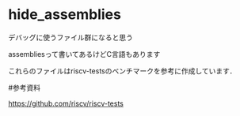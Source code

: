 # hide_assemblies
デバッグに使うファイル群になると思う

assembliesって書いてあるけどC言語もあります

これらのファイルはriscv-testsのベンチマークを参考に作成しています．

#参考資料

https://github.com/riscv/riscv-tests